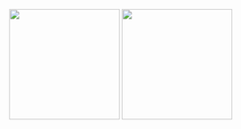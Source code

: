 <a>
  <img height=200 align="center" src="https://github-readme-stats.vercel.app/api?username=larssonoliver&show_icons=true&theme=transparent" />
</a>
<a>
  <img height=200 align="center" src="https://github-readme-stats.vercel.app/api/top-langs?username=larssonoliver&layout=compact&langs_count=8&card_width=280&theme=transparent" />
</a>
